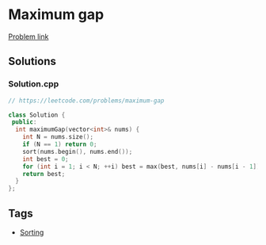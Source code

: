 # Maximum gap

[Problem link](https://leetcode.com/problems/maximum-gap)

## Solutions


### Solution.cpp
```cpp
// https://leetcode.com/problems/maximum-gap

class Solution {
 public:
  int maximumGap(vector<int>& nums) {
    int N = nums.size();
    if (N == 1) return 0;
    sort(nums.begin(), nums.end());
    int best = 0;
    for (int i = 1; i < N; ++i) best = max(best, nums[i] - nums[i - 1]);
    return best;
  }
};
```
## Tags

* [Sorting](/Collections/sorting.md#sorting)
